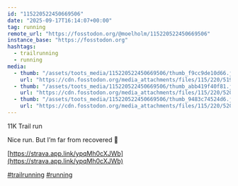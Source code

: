 ```yaml
---
id: "115220522450669506"
date: "2025-09-17T16:14:07+00:00"
tag: running
remote_url: "https://fosstodon.org/@moelholm/115220522450669506"
instance_base: "https://fosstodon.org"
hashtags:
  - trailrunning
  - running
media:
  - thumb: "/assets/toots_media/115220522450669506/thumb_f9cc9de10d66.jpeg"
    url: "https://cdn.fosstodon.org/media_attachments/files/115/220/519/211/037/686/original/55a1635dac58c04a.jpeg"
  - thumb: "/assets/toots_media/115220522450669506/thumb_abb419f40f81.jpeg"
    url: "https://cdn.fosstodon.org/media_attachments/files/115/220/520/246/583/259/original/87e31a43f8ad184f.jpeg"
  - thumb: "/assets/toots_media/115220522450669506/thumb_9483c74524d6.jpeg"
    url: "https://cdn.fosstodon.org/media_attachments/files/115/220/520/084/901/284/original/ae6ae1fc3d67b09e.jpeg"
---
```

11K Trail run

Nice run. But I’m far from recovered 🤭

[https://strava.app.link/ypqMh0cXJWb](https://strava.app.link/ypqMh0cXJWb)

[#trailrunning](https://fosstodon.org/tags/trailrunning) [#running](https://fosstodon.org/tags/running)
